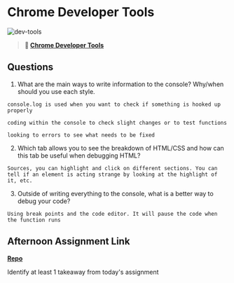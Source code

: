 # Chrome Developer Tools

![dev-tools](https://bcw.blob.core.windows.net/public/img/lesson-images/4571780153354770)

> **📖 [Chrome Developer Tools](https://codeworksacademy.com/fs-student-guide/resources/wk2/03-Chrome-Dev-Tools)**

## Questions

1. What are the main ways to write information to the console? Why/when should you use each style.
```
console.log is used when you want to check if something is hooked up properly

coding within the console to check slight changes or to test functions

looking to errors to see what needs to be fixed
```
2. Which tab allows you to see the breakdown of HTML/CSS and how can this tab be useful when debugging HTML?
```
Sources, you can highlight and click on different sections. You can tell if an element is acting strange by looking at the highlight of it, etc.
```
3. Outside of writing everything to the console, what is a better way to debug your code?
```
Using break points and the code editor. It will pause the code when the function runs
```
## Afternoon Assignment Link

**[Repo](https://github.com/ksquaredcoding/eye-scream)**

Identify at least 1 takeaway from today's assignment
